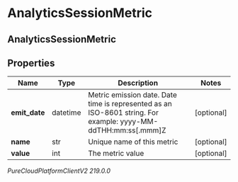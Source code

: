 # AnalyticsSessionMetric

## AnalyticsSessionMetric

## Properties

|Name | Type | Description | Notes|
|------------ | ------------- | ------------- | -------------|
| **emit_date** | datetime | Metric emission date. Date time is represented as an ISO-8601 string. For example: yyyy-MM-ddTHH:mm:ss[.mmm]Z | [optional] |
| **name** | str | Unique name of this metric | [optional] |
| **value** | int | The metric value | [optional] |



_PureCloudPlatformClientV2 219.0.0_
